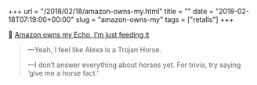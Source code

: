 +++
url = "/2018/02/18/amazon-owns-my.html"
title = ""
date = "2018-02-18T07:19:00+00:00"
slug = "amazon-owns-my"
tags = ["retalls"]
+++

📎 [Amazon owns my Echo, I’m just feeding it](https://www.theverge.com/2018/2/17/17020962/amazon-echo-alexa-trojan-horse-sad-dreams)

> —Yeah, I feel like Alexa is a Trojan Horse.
> 
> —I don’t answer everything about horses yet. For trivia, try saying ‘give me a horse fact.’

